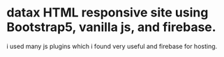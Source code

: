 # datax HTML responsive site using Bootstrap5, vanilla js, and firebase.
i used many js plugins which i found very useful and firebase for hosting.
